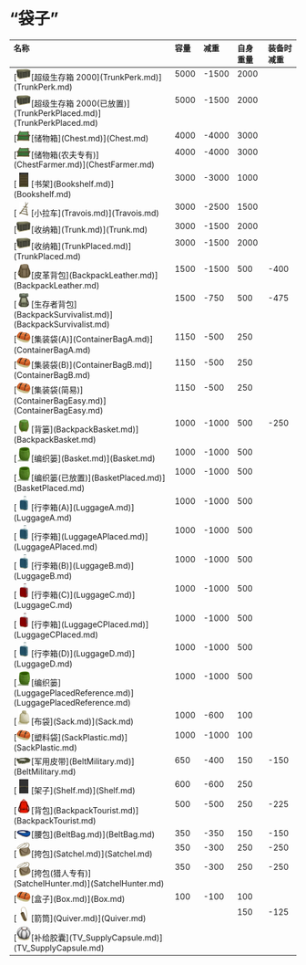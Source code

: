 # “袋子”  
<style>
        .table4493 th,td{
            text-align:left;
            vertical-align:top;
        }
        </style><table class="table table-bordered table4493" data-toggle="table"  ><thead style=""><tr ><th  style=""  >名称</th><th  style=""  data-sortable="true"  >容量</th><th  style=""  data-sortable="true"  >减重</th><th  style=""  data-sortable="true"  >自身重量</th><th  style=""  data-sortable="true"  >装备时减重</th></tr></thead><tr ><td  style=""  >[<div style="width:25px;display:inline-block;text-align:center"><img decoding="async" src="../wiki/Sprite/Trunk.png" href="a.md" style="max-width:25px;max-height:25px;"></div>[超级生存箱 2000](TrunkPerk.md)](TrunkPerk.md)</td><td  style=""  >5000</td><td  style=""  >-1500</td><td  style=""  >2000</td><td  style=""  ></td></tr><tr ><td  style=""  >[<div style="width:25px;display:inline-block;text-align:center"><img decoding="async" src="../wiki/Sprite/Trunk.png" href="a.md" style="max-width:25px;max-height:25px;"></div>[超级生存箱 2000(已放置)](TrunkPerkPlaced.md)](TrunkPerkPlaced.md)</td><td  style=""  >5000</td><td  style=""  >-1500</td><td  style=""  >2000</td><td  style=""  ></td></tr><tr ><td  style=""  >[<div style="width:25px;display:inline-block;text-align:center"><img decoding="async" src="../wiki/Sprite/Chest.png" href="a.md" style="max-width:25px;max-height:25px;"></div>[储物箱](Chest.md)](Chest.md)</td><td  style=""  >4000</td><td  style=""  >-4000</td><td  style=""  >3000</td><td  style=""  ></td></tr><tr ><td  style=""  >[<div style="width:25px;display:inline-block;text-align:center"><img decoding="async" src="../wiki/Sprite/Chest.png" href="a.md" style="max-width:25px;max-height:25px;"></div>[储物箱(农夫专有)](ChestFarmer.md)](ChestFarmer.md)</td><td  style=""  >4000</td><td  style=""  >-4000</td><td  style=""  >3000</td><td  style=""  ></td></tr><tr ><td  style=""  >[<div style="width:25px;display:inline-block;text-align:center"><img decoding="async" src="../wiki/Sprite/ShelvingUnit.png" href="a.md" style="max-width:25px;max-height:25px;"></div>[书架](Bookshelf.md)](Bookshelf.md)</td><td  style=""  >3000</td><td  style=""  >-3000</td><td  style=""  >1000</td><td  style=""  ></td></tr><tr ><td  style=""  >[<div style="width:25px;display:inline-block;text-align:center"><img decoding="async" src="../wiki/Sprite/Travois.png" href="a.md" style="max-width:25px;max-height:25px;"></div>[小拉车](Travois.md)](Travois.md)</td><td  style=""  >3000</td><td  style=""  >-2500</td><td  style=""  >1500</td><td  style=""  ></td></tr><tr ><td  style=""  >[<div style="width:25px;display:inline-block;text-align:center"><img decoding="async" src="../wiki/Sprite/Trunk.png" href="a.md" style="max-width:25px;max-height:25px;"></div>[收纳箱](Trunk.md)](Trunk.md)</td><td  style=""  >3000</td><td  style=""  >-1500</td><td  style=""  >2000</td><td  style=""  ></td></tr><tr ><td  style=""  >[<div style="width:25px;display:inline-block;text-align:center"><img decoding="async" src="../wiki/Sprite/Trunk.png" href="a.md" style="max-width:25px;max-height:25px;"></div>[收纳箱](TrunkPlaced.md)](TrunkPlaced.md)</td><td  style=""  >3000</td><td  style=""  >-1500</td><td  style=""  >2000</td><td  style=""  ></td></tr><tr ><td  style=""  >[<div style="width:25px;display:inline-block;text-align:center"><img decoding="async" src="../wiki/Sprite/BackpackLeather.png" href="a.md" style="max-width:25px;max-height:25px;"></div>[皮革背包](BackpackLeather.md)](BackpackLeather.md)</td><td  style=""  >1500</td><td  style=""  >-1500</td><td  style=""  >500</td><td  style=""  >-400</td></tr><tr ><td  style=""  >[<div style="width:25px;display:inline-block;text-align:center"><img decoding="async" src="../wiki/Sprite/BackpackBig.png" href="a.md" style="max-width:25px;max-height:25px;"></div>[生存者背包](BackpackSurvivalist.md)](BackpackSurvivalist.md)</td><td  style=""  >1500</td><td  style=""  >-750</td><td  style=""  >500</td><td  style=""  >-475</td></tr><tr ><td  style=""  >[<div style="width:25px;display:inline-block;text-align:center"><img decoding="async" src="../wiki/Sprite/ContainerBag.png" href="a.md" style="max-width:25px;max-height:25px;"></div>[集装袋(A)](ContainerBagA.md)](ContainerBagA.md)</td><td  style=""  >1150</td><td  style=""  >-500</td><td  style=""  >250</td><td  style=""  ></td></tr><tr ><td  style=""  >[<div style="width:25px;display:inline-block;text-align:center"><img decoding="async" src="../wiki/Sprite/ContainerBag.png" href="a.md" style="max-width:25px;max-height:25px;"></div>[集装袋(B)](ContainerBagB.md)](ContainerBagB.md)</td><td  style=""  >1150</td><td  style=""  >-500</td><td  style=""  >250</td><td  style=""  ></td></tr><tr ><td  style=""  >[<div style="width:25px;display:inline-block;text-align:center"><img decoding="async" src="../wiki/Sprite/ContainerBag.png" href="a.md" style="max-width:25px;max-height:25px;"></div>[集装袋(简易)](ContainerBagEasy.md)](ContainerBagEasy.md)</td><td  style=""  >1150</td><td  style=""  >-500</td><td  style=""  >250</td><td  style=""  ></td></tr><tr ><td  style=""  >[<div style="width:25px;display:inline-block;text-align:center"><img decoding="async" src="../wiki/Sprite/BasketBackpack.png" href="a.md" style="max-width:25px;max-height:25px;"></div>[背篓](BackpackBasket.md)](BackpackBasket.md)</td><td  style=""  >1000</td><td  style=""  >-1000</td><td  style=""  >500</td><td  style=""  >-250</td></tr><tr ><td  style=""  >[<div style="width:25px;display:inline-block;text-align:center"><img decoding="async" src="../wiki/Sprite/Basket.png" href="a.md" style="max-width:25px;max-height:25px;"></div>[编织篓](Basket.md)](Basket.md)</td><td  style=""  >1000</td><td  style=""  >-1000</td><td  style=""  >500</td><td  style=""  ></td></tr><tr ><td  style=""  >[<div style="width:25px;display:inline-block;text-align:center"><img decoding="async" src="../wiki/Sprite/Basket.png" href="a.md" style="max-width:25px;max-height:25px;"></div>[编织篓(已放置)](BasketPlaced.md)](BasketPlaced.md)</td><td  style=""  >1000</td><td  style=""  >-1000</td><td  style=""  >500</td><td  style=""  ></td></tr><tr ><td  style=""  >[<div style="width:25px;display:inline-block;text-align:center"><img decoding="async" src="../wiki/Sprite/LuggageBlue.png" href="a.md" style="max-width:25px;max-height:25px;"></div>[行李箱(A)](LuggageA.md)](LuggageA.md)</td><td  style=""  >1000</td><td  style=""  >-1000</td><td  style=""  >500</td><td  style=""  ></td></tr><tr ><td  style=""  >[<div style="width:25px;display:inline-block;text-align:center"><img decoding="async" src="../wiki/Sprite/LuggageBlue.png" href="a.md" style="max-width:25px;max-height:25px;"></div>[行李箱](LuggageAPlaced.md)](LuggageAPlaced.md)</td><td  style=""  >1000</td><td  style=""  >-1000</td><td  style=""  >500</td><td  style=""  ></td></tr><tr ><td  style=""  >[<div style="width:25px;display:inline-block;text-align:center"><img decoding="async" src="../wiki/Sprite/LuggageBlue.png" href="a.md" style="max-width:25px;max-height:25px;"></div>[行李箱(B)](LuggageB.md)](LuggageB.md)</td><td  style=""  >1000</td><td  style=""  >-1000</td><td  style=""  >500</td><td  style=""  ></td></tr><tr ><td  style=""  >[<div style="width:25px;display:inline-block;text-align:center"><img decoding="async" src="../wiki/Sprite/LuggageRed.png" href="a.md" style="max-width:25px;max-height:25px;"></div>[行李箱(C)](LuggageC.md)](LuggageC.md)</td><td  style=""  >1000</td><td  style=""  >-1000</td><td  style=""  >500</td><td  style=""  ></td></tr><tr ><td  style=""  >[<div style="width:25px;display:inline-block;text-align:center"><img decoding="async" src="../wiki/Sprite/LuggageRed.png" href="a.md" style="max-width:25px;max-height:25px;"></div>[行李箱](LuggageCPlaced.md)](LuggageCPlaced.md)</td><td  style=""  >1000</td><td  style=""  >-1000</td><td  style=""  >500</td><td  style=""  ></td></tr><tr ><td  style=""  >[<div style="width:25px;display:inline-block;text-align:center"><img decoding="async" src="../wiki/Sprite/LuggageBlue.png" href="a.md" style="max-width:25px;max-height:25px;"></div>[行李箱(D)](LuggageD.md)](LuggageD.md)</td><td  style=""  >1000</td><td  style=""  >-1000</td><td  style=""  >500</td><td  style=""  ></td></tr><tr ><td  style=""  >[<div style="width:25px;display:inline-block;text-align:center"><img decoding="async" src="../wiki/Sprite/Basket.png" href="a.md" style="max-width:25px;max-height:25px;"></div>[编织篓](LuggagePlacedReference.md)](LuggagePlacedReference.md)</td><td  style=""  >1000</td><td  style=""  >-1000</td><td  style=""  >500</td><td  style=""  ></td></tr><tr ><td  style=""  >[<div style="width:25px;display:inline-block;text-align:center"><img decoding="async" src="../wiki/Sprite/Sack.png" href="a.md" style="max-width:25px;max-height:25px;"></div>[布袋](Sack.md)](Sack.md)</td><td  style=""  >1000</td><td  style=""  >-600</td><td  style=""  >100</td><td  style=""  ></td></tr><tr ><td  style=""  >[<div style="width:25px;display:inline-block;text-align:center"><img decoding="async" src="../wiki/Sprite/ContainerBag.png" href="a.md" style="max-width:25px;max-height:25px;"></div>[塑料袋](SackPlastic.md)](SackPlastic.md)</td><td  style=""  >1000</td><td  style=""  >-1000</td><td  style=""  >100</td><td  style=""  ></td></tr><tr ><td  style=""  >[<div style="width:25px;display:inline-block;text-align:center"><img decoding="async" src="../wiki/Sprite/BeltMilitary.png" href="a.md" style="max-width:25px;max-height:25px;"></div>[军用皮带](BeltMilitary.md)](BeltMilitary.md)</td><td  style=""  >650</td><td  style=""  >-400</td><td  style=""  >150</td><td  style=""  >-150</td></tr><tr ><td  style=""  >[<div style="width:25px;display:inline-block;text-align:center"><img decoding="async" src="../wiki/Sprite/Shelf.png" href="a.md" style="max-width:25px;max-height:25px;"></div>[架子](Shelf.md)](Shelf.md)</td><td  style=""  >600</td><td  style=""  >-600</td><td  style=""  >250</td><td  style=""  ></td></tr><tr ><td  style=""  >[<div style="width:25px;display:inline-block;text-align:center"><img decoding="async" src="../wiki/Sprite/Backpack.png" href="a.md" style="max-width:25px;max-height:25px;"></div>[背包](BackpackTourist.md)](BackpackTourist.md)</td><td  style=""  >500</td><td  style=""  >-500</td><td  style=""  >250</td><td  style=""  >-225</td></tr><tr ><td  style=""  >[<div style="width:25px;display:inline-block;text-align:center"><img decoding="async" src="../wiki/Sprite/BeltBag.png" href="a.md" style="max-width:25px;max-height:25px;"></div>[腰包](BeltBag.md)](BeltBag.md)</td><td  style=""  >350</td><td  style=""  >-350</td><td  style=""  >150</td><td  style=""  >-150</td></tr><tr ><td  style=""  >[<div style="width:25px;display:inline-block;text-align:center"><img decoding="async" src="../wiki/Sprite/Satchel.png" href="a.md" style="max-width:25px;max-height:25px;"></div>[挎包](Satchel.md)](Satchel.md)</td><td  style=""  >350</td><td  style=""  >-300</td><td  style=""  >250</td><td  style=""  >-250</td></tr><tr ><td  style=""  >[<div style="width:25px;display:inline-block;text-align:center"><img decoding="async" src="../wiki/Sprite/Satchel.png" href="a.md" style="max-width:25px;max-height:25px;"></div>[挎包(猎人专有)](SatchelHunter.md)](SatchelHunter.md)</td><td  style=""  >350</td><td  style=""  >-300</td><td  style=""  >250</td><td  style=""  >-250</td></tr><tr ><td  style=""  >[<div style="width:25px;display:inline-block;text-align:center"><img decoding="async" src="../wiki/Sprite/ContainerBag.png" href="a.md" style="max-width:25px;max-height:25px;"></div>[盒子](Box.md)](Box.md)</td><td  style=""  >100</td><td  style=""  >-100</td><td  style=""  >100</td><td  style=""  ></td></tr><tr ><td  style=""  >[<div style="width:25px;display:inline-block;text-align:center"><img decoding="async" src="../wiki/Sprite/Quiver.png" href="a.md" style="max-width:25px;max-height:25px;"></div>[箭筒](Quiver.md)](Quiver.md)</td><td  style=""  ></td><td  style=""  ></td><td  style=""  >150</td><td  style=""  >-125</td></tr><tr ><td  style=""  >[<div style="width:25px;display:inline-block;text-align:center"><img decoding="async" src="../wiki/Sprite/TVCrate.png" href="a.md" style="max-width:25px;max-height:25px;"></div>[补给胶囊](TV_SupplyCapsule.md)](TV_SupplyCapsule.md)</td><td  style=""  ></td><td  style=""  ></td><td  style=""  ></td><td  style=""  ></td></tr></tbody></table>  
  


<script>document.title="“袋子” - 卡牌生存百科 Card Survival Wiki";</script>
